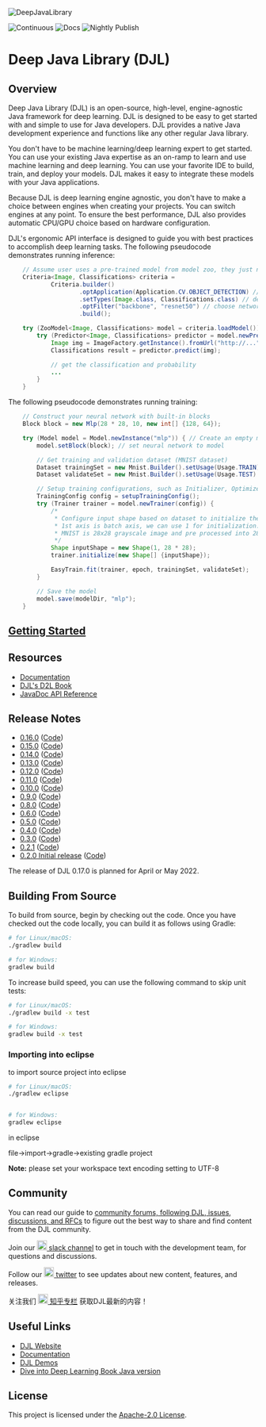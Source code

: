 
![DeepJavaLibrary](website/img/deepjavalibrary.png?raw=true "Deep Java Library")

![Continuous](https://github.com/deepjavalibrary/djl/workflows/Continuous/badge.svg)
![Docs](https://github.com/deepjavalibrary/djl/workflows/Docs/badge.svg)
![Nightly Publish](https://github.com/deepjavalibrary/djl/workflows/Nightly%20Publish/badge.svg)

# Deep Java Library (DJL)

## Overview

Deep Java Library (DJL) is an open-source, high-level, engine-agnostic Java framework for deep learning. DJL is designed to be easy to get started with and simple to
use for Java developers. DJL provides a native Java development experience and functions like any other regular Java library.

You don't have to be machine learning/deep learning expert to get started. You can use your existing Java expertise as an on-ramp to learn and use machine learning and deep learning. You can
use your favorite IDE to build, train, and deploy your models. DJL makes it easy to integrate these models with your
Java applications.

Because DJL is deep learning engine agnostic, you don't have to make a choice
between engines when creating your projects. You can switch engines at any
point. To ensure the best performance, DJL also provides automatic CPU/GPU choice based on hardware configuration.

DJL's ergonomic API interface is designed to guide you with best practices to accomplish
deep learning tasks.
The following pseudocode demonstrates running inference:

```java
    // Assume user uses a pre-trained model from model zoo, they just need to load it
    Criteria<Image, Classifications> criteria =
            Criteria.builder()
                    .optApplication(Application.CV.OBJECT_DETECTION) // find object dection model
                    .setTypes(Image.class, Classifications.class) // define input and output
                    .optFilter("backbone", "resnet50") // choose network architecture
                    .build();

    try (ZooModel<Image, Classifications> model = criteria.loadModel()) {
        try (Predictor<Image, Classifications> predictor = model.newPredictor()) {
            Image img = ImageFactory.getInstance().fromUrl("http://..."); // read image
            Classifications result = predictor.predict(img);

            // get the classification and probability
            ...
        }
    }
```

The following pseudocode demonstrates running training:

```java
    // Construct your neural network with built-in blocks
    Block block = new Mlp(28 * 28, 10, new int[] {128, 64});

    try (Model model = Model.newInstance("mlp")) { // Create an empty model
        model.setBlock(block); // set neural network to model

        // Get training and validation dataset (MNIST dataset)
        Dataset trainingSet = new Mnist.Builder().setUsage(Usage.TRAIN) ... .build();
        Dataset validateSet = new Mnist.Builder().setUsage(Usage.TEST) ... .build();

        // Setup training configurations, such as Initializer, Optimizer, Loss ...
        TrainingConfig config = setupTrainingConfig();
        try (Trainer trainer = model.newTrainer(config)) {
            /*
             * Configure input shape based on dataset to initialize the trainer.
             * 1st axis is batch axis, we can use 1 for initialization.
             * MNIST is 28x28 grayscale image and pre processed into 28 * 28 NDArray.
             */
            Shape inputShape = new Shape(1, 28 * 28);
            trainer.initialize(new Shape[] {inputShape});

            EasyTrain.fit(trainer, epoch, trainingSet, validateSet);
        }

        // Save the model
        model.save(modelDir, "mlp");
    }
```

## [Getting Started](docs/quick_start.md)

## Resources

- [Documentation](docs/README.md#documentation)
- [DJL's D2L Book](https://d2l.djl.ai/)
- [JavaDoc API Reference](https://javadoc.djl.ai/)

## Release Notes

* [0.16.0](https://github.com/deepjavalibrary/djl/releases/tag/v0.16.0) ([Code](https://github.com/deepjavalibrary/djl/tree/v0.16.0))
* [0.15.0](https://github.com/deepjavalibrary/djl/releases/tag/v0.15.0) ([Code](https://github.com/deepjavalibrary/djl/tree/v0.15.0))
* [0.14.0](https://github.com/deepjavalibrary/djl/releases/tag/v0.14.0) ([Code](https://github.com/deepjavalibrary/djl/tree/v0.14.0))
* [0.13.0](https://github.com/deepjavalibrary/djl/releases/tag/v0.13.0) ([Code](https://github.com/deepjavalibrary/djl/tree/v0.13.0))
* [0.12.0](https://github.com/deepjavalibrary/djl/releases/tag/v0.12.0) ([Code](https://github.com/deepjavalibrary/djl/tree/v0.12.0))
* [0.11.0](https://github.com/deepjavalibrary/djl/releases/tag/v0.11.0) ([Code](https://github.com/deepjavalibrary/djl/tree/v0.11.0))
* [0.10.0](https://github.com/deepjavalibrary/djl/releases/tag/v0.10.0) ([Code](https://github.com/deepjavalibrary/djl/tree/v0.10.0))
* [0.9.0](https://github.com/deepjavalibrary/djl/releases/tag/v0.9.0) ([Code](https://github.com/deepjavalibrary/djl/tree/v0.9.0))
* [0.8.0](https://github.com/deepjavalibrary/djl/releases/tag/v0.8.0) ([Code](https://github.com/deepjavalibrary/djl/tree/v0.8.0))
* [0.6.0](https://github.com/deepjavalibrary/djl/releases/tag/v0.6.0) ([Code](https://github.com/deepjavalibrary/djl/tree/v0.6.0))
* [0.5.0](https://github.com/deepjavalibrary/djl/releases/tag/v0.5.0) ([Code](https://github.com/deepjavalibrary/djl/tree/v0.5.0))
* [0.4.0](https://github.com/deepjavalibrary/djl/releases/tag/v0.4.0) ([Code](https://github.com/deepjavalibrary/djl/tree/v0.4.0))
* [0.3.0](https://github.com/deepjavalibrary/djl/releases/tag/v0.3.0) ([Code](https://github.com/deepjavalibrary/djl/tree/v0.3.0))
* [0.2.1](https://github.com/deepjavalibrary/djl/releases/tag/v0.2.1) ([Code](https://github.com/deepjavalibrary/djl/tree/v0.2.1))
* [0.2.0 Initial release](https://github.com/deepjavalibrary/djl/releases/tag/v0.2.0) ([Code](https://github.com/deepjavalibrary/djl/tree/v0.2.0))

The release of DJL 0.17.0 is planned for April or May 2022.

## Building From Source

To build from source, begin by checking out the code.
Once you have checked out the code locally, you can build it as follows using Gradle:

```sh
# for Linux/macOS:
./gradlew build

# for Windows:
gradlew build
```

To increase build speed, you can use the following command to skip unit tests:

```sh
# for Linux/macOS:
./gradlew build -x test

# for Windows:
gradlew build -x test
```

### Importing into eclipse

to import source project into eclipse

```sh
# for Linux/macOS:
./gradlew eclipse


# for Windows:
gradlew eclipse

```

in eclipse 

file->import->gradle->existing gradle project

**Note:** please set your workspace text encoding setting to UTF-8

## Community

You can read our guide to [community forums, following DJL, issues, discussions, and RFCs](docs/forums.md) to figure out the best way to share and find content from the DJL community.

Join our [<img src='https://cdn3.iconfinder.com/data/icons/social-media-2169/24/social_media_social_media_logo_slack-512.png' width='20px' /> slack channel](http://tiny.cc/djl_slack) to get in touch with the development team, for questions and discussions.

Follow our [<img src='https://cdn2.iconfinder.com/data/icons/social-media-2285/512/1_Twitter_colored_svg-512.png' width='20px' /> twitter](https://twitter.com/deepjavalibrary) to see updates about new content, features, and releases.

关注我们 [<img src='https://www.iconfinder.com/icons/5060515/download/svg/512' width='20px' /> 知乎专栏](https://zhuanlan.zhihu.com/c_1255493231133417472) 获取DJL最新的内容！

## Useful Links

* [DJL Website](https://djl.ai/)
* [Documentation](https://docs.djl.ai/)
* [DJL Demos](https://docs.djl.ai/docs/demos/index.html)
* [Dive into Deep Learning Book Java version](https://d2l.djl.ai/)

## License

This project is licensed under the [Apache-2.0 License](LICENSE).
